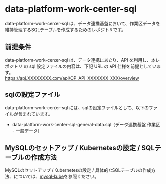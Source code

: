 # data-platform-work-center-sql

data-platform-work-center-sql は、データ連携基盤において、作業区データを維持管理するSQLテーブルを作成するためのレポジトリです。 

## 前提条件  
data-platform-work-center-sql は、データ連携にあたり、API を利用し、本レポジトリ の sql 設定ファイルの内容は、下記 URL の API 仕様を前提としています。  
https://api.XXXXXXXX.com/api/OP_API_XXXXXXX_XXX/overview  

## sqlの設定ファイル

data-platform-work-center-sql には、sqlの設定ファイルとして、以下のファイルが含まれています。  

* data-platform-work-center-sql-general-data.sql（データ連携基盤 作業区 - 一般データ）

## MySQLのセットアップ / Kubernetesの設定 / SQLテーブルの作成方法

MySQLのセットアップ / Kubernetesの設定 / 具体的なSQLテーブルの作成方法、については、[mysql-kube](https://github.com/latonaio/mysql-kube)を参照ください。
